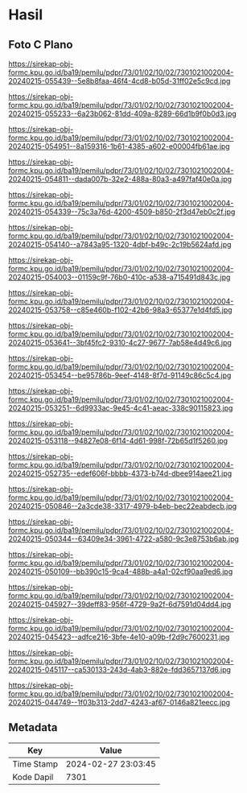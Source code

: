 # Hasil

## Foto C Plano

https://sirekap-obj-formc.kpu.go.id/ba19/pemilu/pdpr/73/01/02/10/02/7301021002004-20240215-055439--5e8b8faa-46f4-4cd8-b05d-31ff02e5c9cd.jpg

https://sirekap-obj-formc.kpu.go.id/ba19/pemilu/pdpr/73/01/02/10/02/7301021002004-20240215-055233--6a23b062-81dd-409a-8289-66d1b9f0b0d3.jpg

https://sirekap-obj-formc.kpu.go.id/ba19/pemilu/pdpr/73/01/02/10/02/7301021002004-20240215-054951--8a159316-1b61-4385-a602-e00004fb61ae.jpg

https://sirekap-obj-formc.kpu.go.id/ba19/pemilu/pdpr/73/01/02/10/02/7301021002004-20240215-054811--dada007b-32e2-488a-80a3-a497faf40e0a.jpg

https://sirekap-obj-formc.kpu.go.id/ba19/pemilu/pdpr/73/01/02/10/02/7301021002004-20240215-054339--75c3a76d-4200-4509-b850-2f3d47eb0c2f.jpg

https://sirekap-obj-formc.kpu.go.id/ba19/pemilu/pdpr/73/01/02/10/02/7301021002004-20240215-054140--a7843a95-1320-4dbf-b49c-2c19b5624afd.jpg

https://sirekap-obj-formc.kpu.go.id/ba19/pemilu/pdpr/73/01/02/10/02/7301021002004-20240215-054003--01159c9f-76b0-410c-a538-a715491d843c.jpg

https://sirekap-obj-formc.kpu.go.id/ba19/pemilu/pdpr/73/01/02/10/02/7301021002004-20240215-053758--c85e460b-f102-42b6-98a3-65377e1d4fd5.jpg

https://sirekap-obj-formc.kpu.go.id/ba19/pemilu/pdpr/73/01/02/10/02/7301021002004-20240215-053641--3bf45fc2-9310-4c27-9677-7ab58e4d49c6.jpg

https://sirekap-obj-formc.kpu.go.id/ba19/pemilu/pdpr/73/01/02/10/02/7301021002004-20240215-053454--be95786b-9eef-4148-8f7d-91149c86c5c4.jpg

https://sirekap-obj-formc.kpu.go.id/ba19/pemilu/pdpr/73/01/02/10/02/7301021002004-20240215-053251--6d9933ac-9e45-4c41-aeac-338c90115823.jpg

https://sirekap-obj-formc.kpu.go.id/ba19/pemilu/pdpr/73/01/02/10/02/7301021002004-20240215-053118--94827e08-6f14-4d61-998f-72b65d1f5260.jpg

https://sirekap-obj-formc.kpu.go.id/ba19/pemilu/pdpr/73/01/02/10/02/7301021002004-20240215-052735--edef606f-bbbb-4373-b74d-dbee914aee21.jpg

https://sirekap-obj-formc.kpu.go.id/ba19/pemilu/pdpr/73/01/02/10/02/7301021002004-20240215-050846--2a3cde38-3317-4979-b4eb-bec22eabdecb.jpg

https://sirekap-obj-formc.kpu.go.id/ba19/pemilu/pdpr/73/01/02/10/02/7301021002004-20240215-050344--63409e34-3961-4722-a580-9c3e8753b6ab.jpg

https://sirekap-obj-formc.kpu.go.id/ba19/pemilu/pdpr/73/01/02/10/02/7301021002004-20240215-050109--bb390c15-9ca4-488b-a4a1-02cf90aa9ed6.jpg

https://sirekap-obj-formc.kpu.go.id/ba19/pemilu/pdpr/73/01/02/10/02/7301021002004-20240215-045927--39deff83-956f-4729-9a2f-6d7591d04dd4.jpg

https://sirekap-obj-formc.kpu.go.id/ba19/pemilu/pdpr/73/01/02/10/02/7301021002004-20240215-045423--adfce216-3bfe-4e10-a09b-f2d9c7600231.jpg

https://sirekap-obj-formc.kpu.go.id/ba19/pemilu/pdpr/73/01/02/10/02/7301021002004-20240215-045117--ca530133-243d-4ab3-882e-fdd3657137d6.jpg

https://sirekap-obj-formc.kpu.go.id/ba19/pemilu/pdpr/73/01/02/10/02/7301021002004-20240215-044749--1f03b313-2dd7-4243-af67-0146a821eecc.jpg


## Metadata

| Key        | Value               |
| ---------- | ------------------- |
| Time Stamp | 2024-02-27 23:03:45 |
| Kode Dapil | 7301                |



